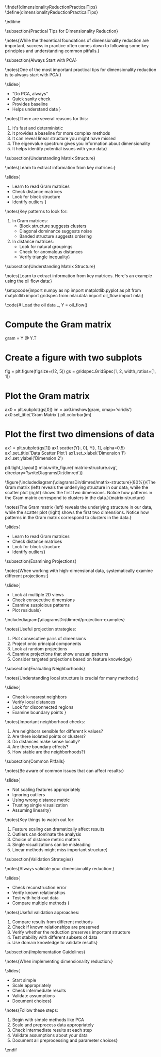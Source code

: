 \ifndef{dimensionalityReductionPracticalTips}
\define{dimensionalityReductionPracticalTips}

\editme

\subsection{Practical Tips for Dimensionality Reduction}

\notes{While the theoretical foundations of dimensionality reduction are important, success in practice often comes down to following some key principles and understanding common pitfalls.}

\subsection{Always Start with PCA}

\notes{One of the most important practical tips for dimensionality reduction is to always start with PCA:}

\slides{
* "Do PCA, always"
* Quick sanity check
* Provides baseline
* Helps understand data
}

\notes{There are several reasons for this:
1. It's fast and deterministic
2. It provides a baseline for more complex methods
3. It can reveal linear structure you might have missed
4. The eigenvalue spectrum gives you information about dimensionality
5. It helps identify potential issues with your data}

\subsection{Understanding Matrix Structure}

\notes{Learn to extract information from key matrices:}

\slides{
* Learn to read Gram matrices
* Check distance matrices
* Look for block structure
* Identify outliers
}

\notes{Key patterns to look for:
1. In Gram matrices:
   * Block structure suggests clusters
   * Diagonal dominance suggests noise
   * Banded structure suggests ordering
2. In distance matrices:
   * Look for natural groupings
   * Check for anomalous distances
   * Verify triangle inequality}

\subsection{Understanding Matrix Structure}

\notes{Learn to extract information from key matrices. Here's an example using the oil flow data:}

\setupcode{import numpy as np
import matplotlib.pyplot as plt
from matplotlib import gridspec
from mlai.data import oil_flow
import mlai}

\code{# Load the oil data
_, Y = oil_flow()

# Compute the Gram matrix
gram = Y @ Y.T

# Create a figure with two subplots
fig = plt.figure(figsize=(12, 5))
gs = gridspec.GridSpec(1, 2, width_ratios=[1, 1])

# Plot the Gram matrix
ax0 = plt.subplot(gs[0])
im = ax0.imshow(gram, cmap='viridis')
ax0.set_title('Gram Matrix')
plt.colorbar(im)

# Plot the first two dimensions of data
ax1 = plt.subplot(gs[1])
ax1.scatter(Y[:, 0], Y[:, 1], alpha=0.5)
ax1.set_title('Data Scatter Plot')
ax1.set_xlabel('Dimension 1')
ax1.set_ylabel('Dimension 2')

plt.tight_layout()
mlai.write_figure('matrix-structure.svg', directory='\writeDiagramsDir/dimred')}

\figure{\includediagram{\diagramsDir/dimred/matrix-structure}{80%}}{The Gram matrix (left) reveals the underlying structure in our data, while the scatter plot (right) shows the first two dimensions. Notice how patterns in the Gram matrix correspond to clusters in the data.}{matrix-structure}

\notes{The Gram matrix (left) reveals the underlying structure in our data, while the scatter plot (right) shows the first two dimensions. Notice how patterns in the Gram matrix correspond to clusters in the data.}

\slides{
* Learn to read Gram matrices
* Check distance matrices
* Look for block structure
* Identify outliers}

\subsection{Examining Projections}

\notes{When working with high-dimensional data, systematically examine different projections:}

\slides{
* Look at multiple 2D views
* Check consecutive dimensions
* Examine suspicious patterns
* Plot residuals}

\includediagram{\diagramsDir/dimred/projection-examples}

\notes{Useful projection strategies:
1. Plot consecutive pairs of dimensions
2. Project onto principal components
3. Look at random projections
4. Examine projections that show unusual patterns
5. Consider targeted projections based on feature knowledge}

\subsection{Evaluating Neighborhoods}

\notes{Understanding local structure is crucial for many methods:}

\slides{
* Check k-nearest neighbors
* Verify local distances
* Look for disconnected regions
* Examine boundary points
}

\notes{Important neighborhood checks:
1. Are neighbors sensible for different k values?
2. Are there isolated points or clusters?
3. Do distances make sense locally?
4. Are there boundary effects?
5. How stable are the neighborhoods?}

\subsection{Common Pitfalls}

\notes{Be aware of common issues that can affect results:}

\slides{
* Not scaling features appropriately
* Ignoring outliers
* Using wrong distance metric
* Trusting single visualization
* Assuming linearity}

\notes{Key things to watch out for:
1. Feature scaling can dramatically affect results
2. Outliers can dominate the analysis
3. Choice of distance metric matters
4. Single visualizations can be misleading
5. Linear methods might miss important structure}

\subsection{Validation Strategies}

\notes{Always validate your dimensionality reduction:}

\slides{
* Check reconstruction error
* Verify known relationships
* Test with held-out data
* Compare multiple methods
}

\notes{Useful validation approaches:
1. Compare results from different methods
2. Check if known relationships are preserved
3. Verify whether the reduction preserves important structure
4. Test stability with different subsets of data
5. Use domain knowledge to validate results}

\subsection{Implementation Guidelines}

\notes{When implementing dimensionality reduction:}

\slides{
* Start simple
* Scale appropriately
* Check intermediate results
* Validate assumptions
* Document choices}

\notes{Follow these steps:
1. Begin with simple methods like PCA
2. Scale and preprocess data appropriately
3. Check intermediate results at each step
4. Validate assumptions about your data
5. Document all preprocessing and parameter choices}

\endif
